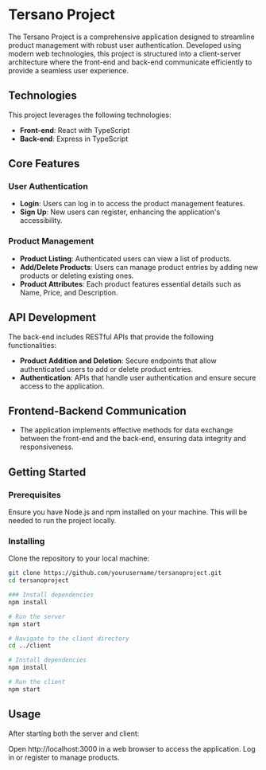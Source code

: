 # Tersano Project

The Tersano Project is a comprehensive application designed to streamline product management with robust user authentication. Developed using modern web technologies, this project is structured into a client-server architecture where the front-end and back-end communicate efficiently to provide a seamless user experience.

## Technologies

This project leverages the following technologies:

- **Front-end**: React with TypeScript
- **Back-end**: Express in TypeScript

## Core Features

### User Authentication

- **Login**: Users can log in to access the product management features.
- **Sign Up**: New users can register, enhancing the application's accessibility.

### Product Management

- **Product Listing**: Authenticated users can view a list of products.
- **Add/Delete Products**: Users can manage product entries by adding new products or deleting existing ones.
- **Product Attributes**: Each product features essential details such as Name, Price, and Description.

## API Development

The back-end includes RESTful APIs that provide the following functionalities:

- **Product Addition and Deletion**: Secure endpoints that allow authenticated users to add or delete product entries.
- **Authentication**: APIs that handle user authentication and ensure secure access to the application.

## Frontend-Backend Communication

- The application implements effective methods for data exchange between the front-end and the back-end, ensuring data integrity and responsiveness.

## Getting Started

### Prerequisites

Ensure you have Node.js and npm installed on your machine. This will be needed to run the project locally.

### Installing

Clone the repository to your local machine:

```bash
git clone https://github.com/yourusername/tersanoproject.git
cd tersanoproject

### Install dependencies
npm install

# Run the server
npm start

# Navigate to the client directory
cd ../client

# Install dependencies
npm install

# Run the client
npm start
```

## Usage
After starting both the server and client:

Open http://localhost:3000 in a web browser to access the application.
Log in or register to manage products.